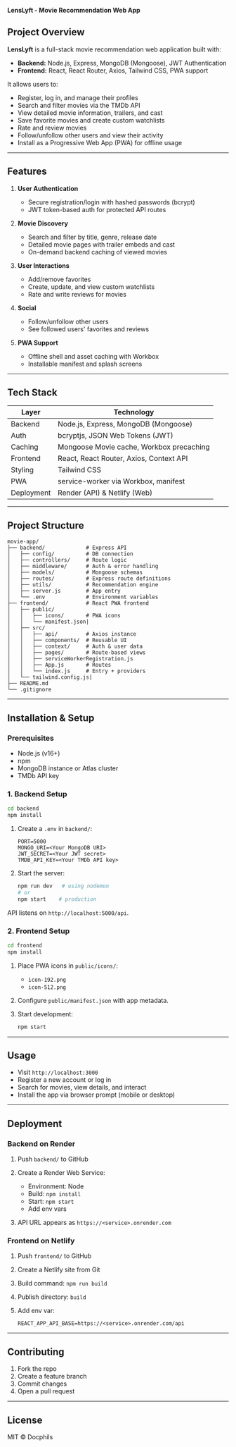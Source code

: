 **LensLyft - Movie Recommendation Web App**

## Project Overview

**LensLyft** is a full-stack movie recommendation web application built with:

* **Backend:** Node.js, Express, MongoDB (Mongoose), JWT Authentication
* **Frontend:** React, React Router, Axios, Tailwind CSS, PWA support

It allows users to:

* Register, log in, and manage their profiles
* Search and filter movies via the TMDb API
* View detailed movie information, trailers, and cast
* Save favorite movies and create custom watchlists
* Rate and review movies
* Follow/unfollow other users and view their activity
* Install as a Progressive Web App (PWA) for offline usage

---

## Features

1. **User Authentication**

   * Secure registration/login with hashed passwords (bcrypt)
   * JWT token-based auth for protected API routes
2. **Movie Discovery**

   * Search and filter by title, genre, release date
   * Detailed movie pages with trailer embeds and cast
   * On-demand backend caching of viewed movies
3. **User Interactions**

   * Add/remove favorites
   * Create, update, and view custom watchlists
   * Rate and write reviews for movies
4. **Social**

   * Follow/unfollow other users
   * See followed users' favorites and reviews
5. **PWA Support**

   * Offline shell and asset caching with Workbox
   * Installable manifest and splash screens

---

## Tech Stack

| Layer      | Technology                               |
| ---------- | ---------------------------------------- |
| Backend    | Node.js, Express, MongoDB (Mongoose)     |
| Auth       | bcryptjs, JSON Web Tokens (JWT)          |
| Caching    | Mongoose Movie cache, Workbox precaching |
| Frontend   | React, React Router, Axios, Context API  |
| Styling    | Tailwind CSS                             |
| PWA        | service-worker via Workbox, manifest     |
| Deployment | Render (API) & Netlify (Web)             |

---

## Project Structure

```
movie-app/
├── backend/             # Express API
│   ├── config/          # DB connection
│   ├── controllers/     # Route logic
│   ├── middleware/      # Auth & error handling
│   ├── models/          # Mongoose schemas
│   ├── routes/          # Express route definitions
│   ├── utils/           # Recommendation engine
│   ├── server.js        # App entry
│   └── .env             # Environment variables
├── frontend/            # React PWA frontend
│   ├── public/
│   │   ├── icons/       # PWA icons
│   │   └── manifest.json|
│   ├── src/
│   │   ├── api/         # Axios instance
│   │   ├── components/  # Reusable UI
│   │   ├── context/     # Auth & user data
│   │   ├── pages/       # Route-based views
│   │   ├── serviceWorkerRegistration.js
│   │   ├── App.js       # Routes
│   │   └── index.js     # Entry + providers
│   └── tailwind.config.js|
├── README.md
└── .gitignore
```

---

## Installation & Setup

### Prerequisites

* Node.js (v16+)
* npm
* MongoDB instance or Atlas cluster
* TMDb API key

### 1. Backend Setup

```bash
cd backend
npm install
```

1. Create a `.env` in `backend/`:

   ```env
   PORT=5000
   MONGO_URI=<Your MongoDB URI>
   JWT_SECRET=<Your JWT secret>
   TMDB_API_KEY=<Your TMDb API key>
   ```
2. Start the server:

   ```bash
   npm run dev   # using nodemon
   # or
   npm start    # production
   ```

API listens on `http://localhost:5000/api`.

### 2. Frontend Setup

```bash
cd frontend
npm install
```

1. Place PWA icons in `public/icons/`:

   * `icon-192.png`
   * `icon-512.png`
2. Configure `public/manifest.json` with app metadata.
3. Start development:

   ```bash
   npm start
   ```

---

## Usage

* Visit `http://localhost:3000`
* Register a new account or log in
* Search for movies, view details, and interact
* Install the app via browser prompt (mobile or desktop)

---

## Deployment

### Backend on Render

1. Push `backend/` to GitHub
2. Create a Render Web Service:

   * Environment: Node
   * Build: `npm install`
   * Start: `npm start`
   * Add env vars
3. API URL appears as `https://<service>.onrender.com`

### Frontend on Netlify

1. Push `frontend/` to GitHub
2. Create a Netlify site from Git
3. Build command: `npm run build`
4. Publish directory: `build`
5. Add env var:

   ```text
   REACT_APP_API_BASE=https://<service>.onrender.com/api
   ```

---

## Contributing

1. Fork the repo
2. Create a feature branch
3. Commit changes
4. Open a pull request

---

## License

MIT © Docphils
